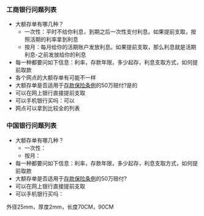 ### 工商银行问题列表

- 大额存单有哪几种？
  - 一次性：平时不给你利息，到期之后一次性支付利息。如果提前支取，按照活期的利率拿到利息
  - 按月：每月给你的活期账户发放利息。如果提前支取，那么利息就是活期利息-之前发放给你的利息
- 每一种都要问如下信息：利率，存款年限，多少起存，利息支取方式，如何提前取款
- 各个网点的大额存单有可能不一样
- 大额存单是否适用于[存款保险条例]([https://baike.baidu.com/item/%E5%AD%98%E6%AC%BE%E4%BF%9D%E9%99%A9%E6%9D%A1%E4%BE%8B/12720759](https://baike.baidu.com/item/存款保险条例/12720759))的50万赔付?是的
- 可以在网上银行直接提前支取
- 可以手机银行买吗：可以
- 网点可以拿到比较全的列表

### 中国银行问题列表

- 大额存单有哪几种？
  - 一次性：
  - 按月：
- 每一种都要问如下信息：利率，存款年限，多少起存，利息支取方式，如何提前取款
- 大额存单是否适用于[存款保险条例]([https://baike.baidu.com/item/%E5%AD%98%E6%AC%BE%E4%BF%9D%E9%99%A9%E6%9D%A1%E4%BE%8B/12720759](https://baike.baidu.com/item/存款保险条例/12720759))的50万赔付?
- 可以在网上银行直接提前支取
- 可以手机银行买吗：



外径25mm，厚度2mm，长度70CM，90CM